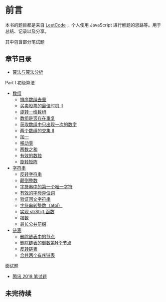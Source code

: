 # 前言

本书的题目都是来自 [LeetCode](https://leetcode-cn.com/) ，个人使用 JavaScript 进行解题的思路等。用于总结、记录以及分享。

其中包含部分笔试题

## 章节目录

* [算法与算法分析](algorithm-and-algorithm-analysis.md)

Part I 初级算法

* [数组](parti-chu-ji-suan-fa/array/)
  * [排序数组去重](parti-chu-ji-suan-fa/array/norepeat.md)
  * [买卖股票的最佳时机 II](parti-chu-ji-suan-fa/array/stocks-best-time2.md)
  * [旋转一维数组](parti-chu-ji-suan-fa/array/rotate1.md)
  * [数组是否存在重复](parti-chu-ji-suan-fa/array/isrepeat.md)
  * [获取数组中只出现一次的数字](parti-chu-ji-suan-fa/array/repeat-once.md)
  * [两个数组的交集 II](parti-chu-ji-suan-fa/array/intersect.md)
  * [加一](parti-chu-ji-suan-fa/array/plus1.md)
  * [移动零](parti-chu-ji-suan-fa/array/move-zero.md)
  * [两数之和](parti-chu-ji-suan-fa/array/sum-of-two.md)
  * [有效的数独](parti-chu-ji-suan-fa/array/sudoku.md)
  * [旋转矩阵](parti-chu-ji-suan-fa/array/rotate2.md)
* [字符串](parti-chu-ji-suan-fa/string/)
  * [反转字符串](parti-chu-ji-suan-fa/string/reverse-string.md)
  * [颠倒整数](parti-chu-ji-suan-fa/string/reverse-integer.md)
  * [字符串中的第一个唯一字符](parti-chu-ji-suan-fa/string/first-unique-character.md)
  * [有效的字母异位词](parti-chu-ji-suan-fa/string/effective-alphabetic-words.md)
  * [验证回文字符串](parti-chu-ji-suan-fa/string/palindrome-string.md)
  * [字符串转整数（atoi）](parti-chu-ji-suan-fa/string/string-to-integer.md)
  * [实现 strStr\(\) 函数](parti-chu-ji-suan-fa/string/substring.md)
  * [报数](parti-chu-ji-suan-fa/string/number-off.md)
  * [最长公共前缀](parti-chu-ji-suan-fa/string/longest-common-prefix.md)
* [链表](parti-chu-ji-suan-fa/linked-list/)
  * [删除链表中的节点](parti-chu-ji-suan-fa/linked-list/remove-node.md)
  * [删除链表的倒数第N个节点](parti-chu-ji-suan-fa/linked-list/remove-the-last-nth-node.md)
  * [反转链表](parti-chu-ji-suan-fa/string/reverse-string.md)
  * [合并两个有序链表](parti-chu-ji-suan-fa/linked-list/merge-two-ordered-linked-lists.md)

面试题

* [腾讯 2018 笔试题](mian-shi-ti/tencent-2018.md)

## 未完待续

